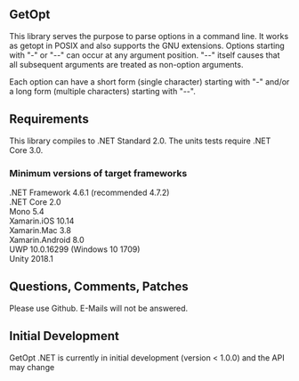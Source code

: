 GetOpt
------

This library serves the purpose to parse options in a command line. It works as getopt in POSIX and also supports the GNU extensions. Options starting with "-" or "--" can occur at any argument position. "--" itself causes that all subsequent arguments are treated as non-option arguments.

Each option can have a short form (single character) starting with "-" and/or a long form (multiple characters) starting with "--".


Requirements
------------

This library compiles to .NET Standard 2.0. The units tests require .NET Core 3.0.

### Minimum versions of target frameworks
.NET Framework 4.6.1 (recommended 4.7.2)  
.NET Core 2.0  
Mono 5.4  
Xamarin.iOS 10.14  
Xamarin.Mac 3.8  
Xamarin.Android 8.0  
UWP 10.0.16299 (Windows 10 1709)  
Unity 2018.1

Questions, Comments, Patches
----------------------------

Please use Github. E-Mails will not be answered.


Initial Development
-------------------

GetOpt .NET is currently in initial development (version < 1.0.0) and the API may change
